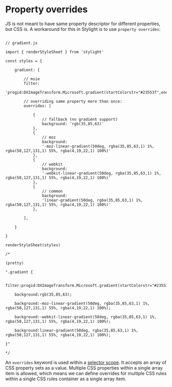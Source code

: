 # Property overrides

JS is not meant to have same property descriptor for different properties, but CSS is.
A workaround for this in Stylight is to use `property overrides`:

```JS

// gradient.js

import { renderStyleSheet } from 'stylight'

const styles = {

    gradient: {

        // msie
        filter:
        'progid:DXImageTransform.Microsoft.gradient(startColorstr="#23553f",endColorstr="#041316",GradientType=1)',
    
        // overriding same property more than once:
        overrides: [
            
            {
                // fallback (no gradient support)
                background: 'rgb(35,85,63)'
            },
            {
                // moz
                background:
                '-moz-linear-gradient(50deg, rgba(35,85,63,1) 1%, rgba(50,127,131,1) 55%, rgba(4,19,22,1) 100%)'
            },
            {
                // webkit
                background:
                '-webkit-linear-gradient(50deg, rgba(35,85,63,1) 1%, rgba(50,127,131,1) 55%, rgba(4,19,22,1) 100%)'
            },
            {
                // common
                background:
                'linear-gradient(50deg, rgba(35,85,63,1) 1%, rgba(50,127,131,1) 55%, rgba(4,19,22,1) 100%)'
            },
            
        ],

    }

}

renderStyleSheet(styles)

/*

(pretty)

".gradient {

    filter:progid:DXImageTransform.Microsoft.gradient(startColorstr="#23553f",endColorstr="#041316",GradientType=1);
    
    background:rgb(35,85,63);
    
    background:-moz-linear-gradient(50deg, rgba(35,85,63,1) 1%, rgba(50,127,131,1) 55%, rgba(4,19,22,1) 100%);
    
    background:-webkit-linear-gradient(50deg, rgba(35,85,63,1) 1%, rgba(50,127,131,1) 55%, rgba(4,19,22,1) 100%);
    
    background:linear-gradient(50deg, rgba(35,85,63,1) 1%, rgba(50,127,131,1) 55%, rgba(4,19,22,1) 100%);
    
}"

*/

```

An `overrides` keyword is used within a [selector scope](./Hierarchy.md). It accepts an array of CSS property sets as a value. Multiple CSS properties within a single array item is allowed, which means we can define overrides for multiple CSS rules within a single CSS rules container as a single array item.

